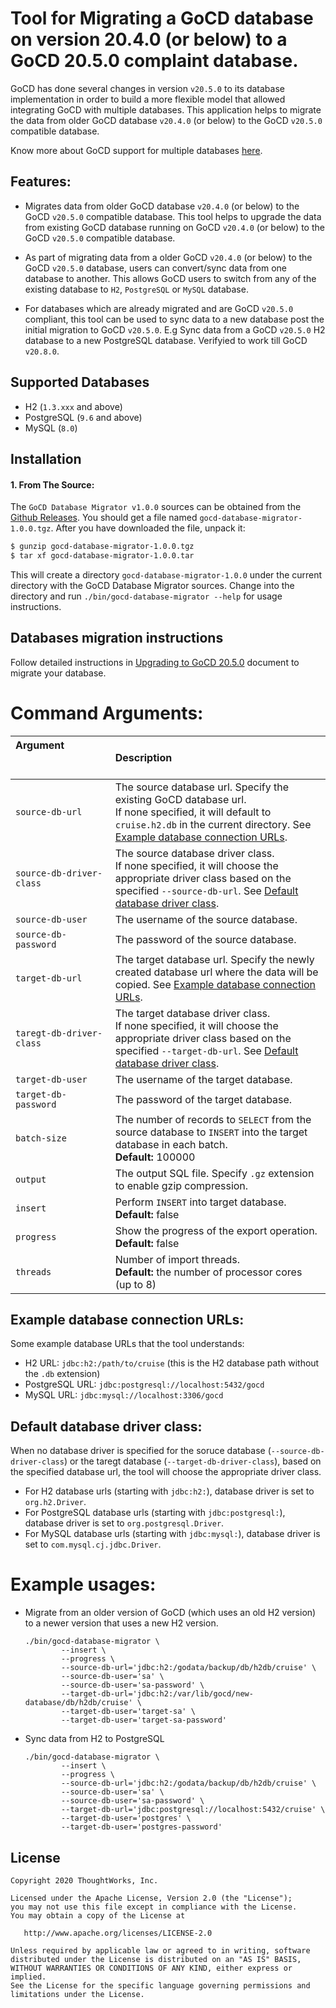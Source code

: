 # Tool for Migrating a GoCD database on version 20.4.0 (or below) to a GoCD 20.5.0 complaint database.

GoCD has done several changes in version `v20.5.0` to its database implementation in order to build a more flexible model that allowed integrating GoCD with multiple databases.
This application helps to migrate the data from older GoCD database `v20.4.0` (or below) to the GoCD `v20.5.0` compatible database.

Know more about GoCD support for multiple databases [here](https://docs.gocd.org/20.5.0/installation/configuring_database.html).


## Features:

* Migrates data from older GoCD database `v20.4.0` (or below) to the GoCD `v20.5.0` compatible database. This tool helps to upgrade the data from existing GoCD database running on GoCD `v20.4.0` (or below) to the GoCD `v20.5.0` compatible database.

* As part of migrating data from a older GoCD `v20.4.0` (or below) to the GoCD `v20.5.0` database, users can convert/sync data from one database to another. This allows GoCD users to switch from any of the existing database to `H2`, `PostgreSQL` or `MySQL` database.

* For databases which are already migrated and are GoCD `v20.5.0` compliant, this tool can be used to sync data to a new database post the initial migration to GoCD `v20.5.0`.
E.g Sync data from a GoCD `v20.5.0` H2 database to a new PostgreSQL database. Verifyied to work till GoCD `v20.8.0`.

## Supported Databases

* H2 (`1.3.xxx` and above)
* PostgreSQL (`9.6` and above)
* MySQL (`8.0`)

## Installation

#### 1. From The Source:

The `GoCD Database Migrator v1.0.0` sources can be obtained from the [Github Releases](). You should get a file named `gocd-database-migrator-1.0.0.tgz`.
After you have downloaded the file, unpack it:

```bash
$ gunzip gocd-database-migrator-1.0.0.tgz
$ tar xf gocd-database-migrator-1.0.0.tar
```

This will create a directory `gocd-database-migrator-1.0.0` under the current directory with the GoCD Database Migrator sources.
Change into the directory and run `./bin/gocd-database-migrator --help` for usage instructions.

## Databases migration instructions

Follow detailed instructions in [Upgrading to GoCD 20.5.0](https://docs.gocd.org/20.5.0/installation/upgrade_to_gocd_20.5.0.html) document to migrate your database.


# Command Arguments:

| Argument &nbsp; &nbsp; &nbsp; &nbsp; &nbsp; &nbsp; &nbsp; &nbsp; &nbsp; &nbsp; &nbsp; &nbsp; &nbsp; &nbsp; &nbsp; &nbsp; &nbsp; &nbsp; &nbsp; &nbsp; &nbsp; &nbsp; &nbsp; &nbsp; &nbsp; &nbsp; &nbsp; &nbsp; &nbsp; &nbsp; &nbsp; | Description                                                                                             |
|:---------------------------- |:-------------------------------------------------------------------------------------------------------------------------------------------------------------------------------------------------------------------------------------- |
| `source-db-url`              | The source database url. Specify the existing GoCD database url. <br/> If none specified, it will default to `cruise.h2.db` in the current directory. See [Example database connection URLs](#example-database-connection-urls). |
| `source-db-driver-class`     | The source database driver class. <br/> If none specified, it will choose the appropriate driver class based on the specified `--source-db-url`. See [Default database driver class](#default-database-driver-class). |
| `source-db-user`             | The username of the source database. |
| `source-db-password`         | The password of the source database. |
| `target-db-url`              | The target database url. Specify the newly created database url where the data will be copied. See [Example database connection URLs](#example-database-connection-urls). |
| `taregt-db-driver-class`     | The target database driver class. <br/> If none specified, it will choose the appropriate driver class based on the specified `--target-db-url`. See [Default database driver class](#default-database-driver-class). |
| `target-db-user`             | The username of the target database. |
| `target-db-password`         | The password of the target database. |
| `batch-size`                 | The number of records to `SELECT` from the source database to `INSERT` into the target database in each batch. <br/> **Default:** 100000 |
| `output`                     | The output SQL file. Specify `.gz` extension to enable gzip compression. |
| `insert`                     | Perform `INSERT` into target database. <br/> **Default:** false |
| `progress`                   | Show the progress of the export operation. <br/> **Default:** false |
| `threads`                    | Number of import threads. <br/> **Default:** the number of processor cores (up to 8) |


## Example database connection URLs:
Some example database URLs that the tool understands:

- H2 URL:         `jdbc:h2:/path/to/cruise` (this is the H2 database path without the `.db` extension)
- PostgreSQL URL: `jdbc:postgresql://localhost:5432/gocd`
- MySQL URL:      `jdbc:mysql://localhost:3306/gocd`


## Default database driver class:
When no database driver is specified for the soruce database (`--source-db-driver-class`) or the taregt database (`--target-db-driver-class`), based on the specified database url, the tool will choose the appropriate driver class.

- For H2 database urls (starting with `jdbc:h2:`), database driver is set to `org.h2.Driver`.
- For PostgreSQL database urls (starting with `jdbc:postgresql:`), database driver is set to `org.postgresql.Driver`.
- For MySQL database urls (starting with `jdbc:mysql:`), database driver is set to `com.mysql.cj.jdbc.Driver`.


# Example usages:

- Migrate from an older version of GoCD (which uses an old H2 version) to a newer version that uses a new H2 version.

    ```shell
    ./bin/gocd-database-migrator \
            --insert \
            --progress \
            --source-db-url='jdbc:h2:/godata/backup/db/h2db/cruise' \
            --source-db-user='sa' \
            --source-db-user='sa-password' \
            --target-db-url='jdbc:h2:/var/lib/gocd/new-database/db/h2db/cruise' \
            --target-db-user='target-sa' \
            --target-db-user='target-sa-password'
    ```

- Sync data from H2 to PostgreSQL

    ```shell
    ./bin/gocd-database-migrator \
            --insert \
            --progress \
            --source-db-url='jdbc:h2:/godata/backup/db/h2db/cruise' \
            --source-db-user='sa' \
            --source-db-user='sa-password' \
            --target-db-url='jdbc:postgresql://localhost:5432/cruise' \
            --target-db-user='postgres' \
            --target-db-user='postgres-password'
    ```

## License

```plain
Copyright 2020 ThoughtWorks, Inc.

Licensed under the Apache License, Version 2.0 (the "License");
you may not use this file except in compliance with the License.
You may obtain a copy of the License at

   http://www.apache.org/licenses/LICENSE-2.0

Unless required by applicable law or agreed to in writing, software
distributed under the License is distributed on an "AS IS" BASIS,
WITHOUT WARRANTIES OR CONDITIONS OF ANY KIND, either express or implied.
See the License for the specific language governing permissions and
limitations under the License.
```
